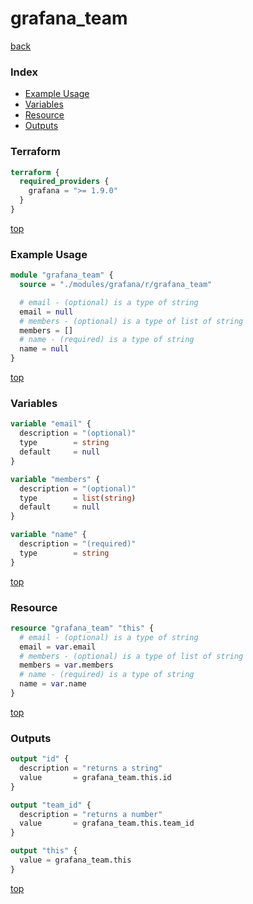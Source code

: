 # grafana_team

[back](../grafana.md)

### Index

- [Example Usage](#example-usage)
- [Variables](#variables)
- [Resource](#resource)
- [Outputs](#outputs)

### Terraform

```terraform
terraform {
  required_providers {
    grafana = ">= 1.9.0"
  }
}
```

[top](#index)

### Example Usage

```terraform
module "grafana_team" {
  source = "./modules/grafana/r/grafana_team"

  # email - (optional) is a type of string
  email = null
  # members - (optional) is a type of list of string
  members = []
  # name - (required) is a type of string
  name = null
}
```

[top](#index)

### Variables

```terraform
variable "email" {
  description = "(optional)"
  type        = string
  default     = null
}

variable "members" {
  description = "(optional)"
  type        = list(string)
  default     = null
}

variable "name" {
  description = "(required)"
  type        = string
}
```

[top](#index)

### Resource

```terraform
resource "grafana_team" "this" {
  # email - (optional) is a type of string
  email = var.email
  # members - (optional) is a type of list of string
  members = var.members
  # name - (required) is a type of string
  name = var.name
}
```

[top](#index)

### Outputs

```terraform
output "id" {
  description = "returns a string"
  value       = grafana_team.this.id
}

output "team_id" {
  description = "returns a number"
  value       = grafana_team.this.team_id
}

output "this" {
  value = grafana_team.this
}
```

[top](#index)